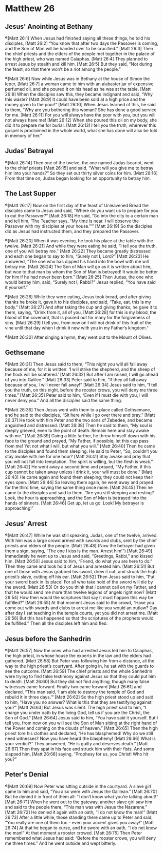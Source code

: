 # Matthew 26

## Jesus' Anointing at Bethany
¶[Matt 26:1] When Jesus had finished saying all these things, he told his disciples,
[Matt 26:2] “You know that after two days the Passover is coming, and the Son of Man will be handed over to be crucified.”
[Matt 26:3] Then the chief priests and the elders of the people met together in the palace of the high priest, who was named Caiaphas.
[Matt 26:4] They planned to arrest Jesus by stealth and kill him.
[Matt 26:5] But they said, “Not during the feast, so that there won’t be a riot among the people.”

¶[Matt 26:6] Now while Jesus was in Bethany at the house of Simon the leper,
[Matt 26:7] a woman came to him with an alabaster jar of expensive perfumed oil, and she poured it on his head as he was at the table.
[Matt 26:8] When the disciples saw this, they became indignant and said, “Why this waste?
[Matt 26:9] It could have been sold at a high price and the money given to the poor!”
[Matt 26:10] When Jesus learned of this, he said to them, “Why are you bothering this woman? She has done a good service for me.
[Matt 26:11] For you will always have the poor with you, but you will not always have me!
[Matt 26:12] When she poured this oil on my body, she did it to prepare me for burial.
[Matt 26:13] I tell you the truth, wherever this gospel is proclaimed in the whole world, what she has done will also be told in memory of her.”

## Judas' Betrayal
¶[Matt 26:14] Then one of the twelve, the one named Judas Iscariot, went to the chief priests
[Matt 26:15] and said, “What will you give me to betray him into your hands?” So they set out thirty silver coins for him.
[Matt 26:16] From that time on, Judas began looking for an opportunity to betray him.

## The Last Supper
¶[Matt 26:17] Now on the first day of the feast of Unleavened Bread the disciples came to Jesus and said, “Where do you want us to prepare for you to eat the Passover?”
[Matt 26:18] He said, “Go into the city to a certain man and tell him, ‘The Teacher says, “My time is near. I will observe the Passover with my disciples at your house.”’”
[Matt 26:19] So the disciples did as Jesus had instructed them, and they prepared the Passover.

¶[Matt 26:20] When it was evening, he took his place at the table with the twelve.
[Matt 26:21] And while they were eating he said, “I tell you the truth, one of you will betray me.”
[Matt 26:22] They became greatly distressed and each one began to say to him, “Surely not I, Lord?”
[Matt 26:23] He answered, “The one who has dipped his hand into the bowl with me will betray me.
[Matt 26:24] The Son of Man will go as it is written about him, but woe to that man by whom the Son of Man is betrayed! It would be better for him if he had never been born.”
[Matt 26:25] Then Judas, the one who would betray him, said, “Surely not I, Rabbi?” Jesus replied, “You have said it yourself.”

¶[Matt 26:26] While they were eating, Jesus took bread, and after giving thanks he broke it, gave it to his disciples, and said, “Take, eat, this is my body.”
[Matt 26:27] And after taking the cup and giving thanks, he gave it to them, saying, “Drink from it, all of you,
[Matt 26:28] for this is my blood, the blood of the covenant, that is poured out for many for the forgiveness of sins.
[Matt 26:29] I tell you, from now on I will not drink of this fruit of the vine until that day when I drink it new with you in my Father’s kingdom.”

¶[Matt 26:30] After singing a hymn, they went out to the Mount of Olives.

## Gethsemane
¶[Matt 26:31] Then Jesus said to them, “This night you will all fall away because of me, for it is written: ‘I will strike the shepherd, and the sheep of the flock will be scattered.’
[Matt 26:32] But after I am raised, I will go ahead of you into Galilee.”
[Matt 26:33] Peter said to him, “If they all fall away because of you, I will never fall away!”
[Matt 26:34] Jesus said to him, “I tell you the truth, on this night, before the rooster crows, you will deny me three times.”
[Matt 26:35] Peter said to him, “Even if I must die with you, I will never deny you.” And all the disciples said the same thing.

¶[Matt 26:36] Then Jesus went with them to a place called Gethsemane, and he said to the disciples, “Sit here while I go over there and pray.”
[Matt 26:37] He took with him Peter and the two sons of Zebedee, and became anguished and distressed.
[Matt 26:38] Then he said to them, “My soul is deeply grieved, even to the point of death. Remain here and stay awake with me.”
[Matt 26:39] Going a little farther, he threw himself down with his face to the ground and prayed, “My Father, if possible, let this cup pass from me! Yet not what I will, but what you will.”
[Matt 26:40] Then he came to the disciples and found them sleeping. He said to Peter, “So, couldn’t you stay awake with me for one hour?
[Matt 26:41] Stay awake and pray that you will not fall into temptation. The spirit is willing, but the flesh is weak.”
[Matt 26:42] He went away a second time and prayed, “My Father, if this cup cannot be taken away unless I drink it, your will must be done.”
[Matt 26:43] He came again and found them sleeping; they could not keep their eyes open.
[Matt 26:44] So leaving them again, he went away and prayed for the third time, saying the same thing once more.
[Matt 26:45] Then he came to the disciples and said to them, “Are you still sleeping and resting? Look, the hour is approaching, and the Son of Man is betrayed into the hands of sinners.
[Matt 26:46] Get up, let us go. Look! My betrayer is approaching!”

## Jesus' Arrest
¶[Matt 26:47] While he was still speaking, Judas, one of the twelve, arrived. With him was a large crowd armed with swords and clubs, sent by the chief priests and elders of the people.
[Matt 26:48] (Now the betrayer had given them a sign, saying, “The one I kiss is the man. Arrest him!”)
[Matt 26:49] Immediately he went up to Jesus and said, “Greetings, Rabbi,” and kissed him.
[Matt 26:50] Jesus said to him, “Friend, do what you are here to do.” Then they came and took hold of Jesus and arrested him.
[Matt 26:51] But one of those with Jesus grabbed his sword, drew it out, and struck the high priest’s slave, cutting off his ear.
[Matt 26:52] Then Jesus said to him, “Put your sword back in its place! For all who take hold of the sword will die by the sword.
[Matt 26:53] Or do you think that I cannot call on my Father, and that he would send me more than twelve legions of angels right now?
[Matt 26:54] How then would the scriptures that say it must happen this way be fulfilled?”
[Matt 26:55] At that moment Jesus said to the crowd, “Have you come out with swords and clubs to arrest me like you would an outlaw? Day after day I sat teaching in the temple courts, yet you did not arrest me.
[Matt 26:56] But this has happened so that the scriptures of the prophets would be fulfilled.” Then all the disciples left him and fled.

## Jesus before the Sanhedrin
¶[Matt 26:57] Now the ones who had arrested Jesus led him to Caiaphas, the high priest, in whose house the experts in the law and the elders had gathered.
[Matt 26:58] But Peter was following him from a distance, all the way to the high priest’s courtyard. After going in, he sat with the guards to see the outcome.
[Matt 26:59] The chief priests and the whole Sanhedrin were trying to find false testimony against Jesus so that they could put him to death.
[Matt 26:60] But they did not find anything, though many false witnesses came forward. Finally two came forward
[Matt 26:61] and declared, “This man said, ‘I am able to destroy the temple of God and rebuild it in three days.’”
[Matt 26:62] So the high priest stood up and said to him, “Have you no answer? What is this that they are testifying against you?”
[Matt 26:63] But Jesus was silent. The high priest said to him, “I charge you under oath by the living God, tell us if you are the Christ, the Son of God.”
[Matt 26:64] Jesus said to him, “You have said it yourself. But I tell you, from now on you will see the Son of Man sitting at the right hand of the Power and coming on the clouds of heaven.”
[Matt 26:65] Then the high priest tore his clothes and declared, “He has blasphemed! Why do we still need witnesses? Now you have heard the blasphemy!
[Matt 26:66] What is your verdict?” They answered, “He is guilty and deserves death.”
[Matt 26:67] Then they spat in his face and struck him with their fists. And some slapped him,
[Matt 26:68] saying, “Prophesy for us, you Christ! Who hit you?”

## Peter's Denial
¶[Matt 26:69] Now Peter was sitting outside in the courtyard. A slave girl came to him and said, “You also were with Jesus the Galilean.”
[Matt 26:70] But he denied it in front of them all: “I don’t know what you’re talking about!”
[Matt 26:71] When he went out to the gateway, another slave girl saw him and said to the people there, “This man was with Jesus the Nazarene.”
[Matt 26:72] He denied it again with an oath, “I do not know the man!”
[Matt 26:73] After a little while, those standing there came up to Peter and said, “You really are one of them too – even your accent gives you away!”
[Matt 26:74] At that he began to curse, and he swore with an oath, “I do not know the man!” At that moment a rooster crowed.
[Matt 26:75] Then Peter remembered what Jesus had said: “Before the rooster crows, you will deny me three times.” And he went outside and wept bitterly.
